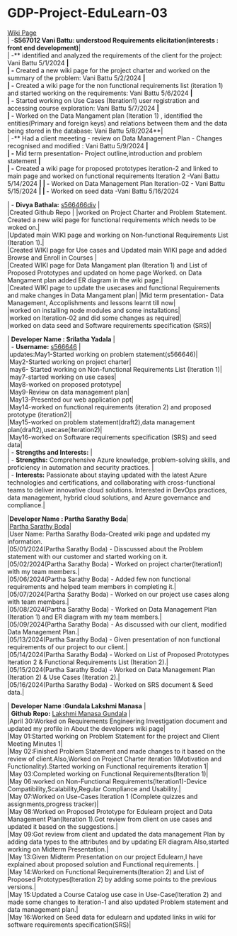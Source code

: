 # GDP-Project-EduLearn-03
[Wiki Page](https://github.com/s566466div/GDP-Project-EduLearn-03/wiki)<br>
| -**S567012 Vani Battu: understood Requirements elicitation(interests : front end development)**|<br>
| -** identified and analyzed the requirements of the client for the project: Vani Battu 5/1/2024 **|<br>
| -** Created a new wiki page for the project charter and worked on the summary of the problem: Vani Battu 5/2/2024 **|<br>
| -** Created a wiki page for the non functional requirements list (iteration 1) and started working on the requirements: Vani Battu 5/6/2024 **|<br> 
| -** Started working on Use Cases (Iteration1) user registration and accessing course exploration: Vani Battu 5/7/2024 **| <br> 
| -** Worked on the Data Mangament plan (Iteration 1) , identified the entities(Primary and foreign keys) and relations between them and the data being stored in the database: Vani Battu 5/8/2024**|<br>
| -** Had a client meeeting - review on Data Management Plan - Changes recognised and modified : Vani Battu 5/9/2024 **|<br>
| -** Mid term presentation- Project outline,introduction and problem statement **|<br>
| -** Created a wiki page for proposed prototypes iteration-2 and linked to main page and worked on functional requirements Iteration 2 -Vani Battu 5/14/2024 **|
| -** Worked on Data Management Plan Iteration-02 - Vani Battu 5/15/2024 **|
| -** Worked on seed data -Vani Battu 5/16/2024



| - **Divya Bathala:** [s566466div](https://github.com/s566466div) |<br>
|Created Github Repo |
|worked on Project Charter and Problem Statement. Created a new wiki page for functional requirements which needs to be woked on.|<br>
|Updated main WIKI page and working on Non‐functional Requirements List (Iteration 1).|<br> 
|Created WIKI page for Use cases and Updated main WIKI page and added Browse and Enroll in Courses |<br>
|Created WIKI page for Data Mangament plan (Iteration 1) and List of Proposed Prototypes and updated on home page Worked. on Data Mangament plan  added ER diagram in the wiki page.|<br>
|Created WIKI page to update the usecases and functional Requirements and make changes in Data Mangament plan|
|Mid term presentation- Data Management, Accoplishments and lessons learnt till now|<br>
|worked on installing node modules and some installations|<br>
|worked on Iteration-02 and did some changes as required|<br> 
|worked on data seed and Software requirements specification (SRS)|




| **Developer Name : Srilatha Yadala** |<br>
| - **Username:** [s566646](https://github.com/S566646) |<br>
|updates:May1-Started working on problem statement(s566646)|<br>
|May2-Started working on project charter|<br>
|may6- Started working on Non-functional Requirements List (Iteration 1)|<br>
|may7-started working on use cases|<br>
|May8-worked on proposed prototype|<br>
|May9-Review on data management plan|<br>
|May13-Presented our web application ppt|<br>
|May14-worked on functional requirements (iteration 2) and proposed prototype (iteration2)|<br>
|May15-worked on problem statement(draft2),data management plan(draft2),usecase(iteration2)|<br>
|May16-worked on Software requirements specification (SRS) and seed data|<br>
| - **Strengths and Interests:** |<br>
|   - **Strengths:** Comprehensive Azure knowledge, problem-solving skills, and proficiency in automation and security practices. |<br>
|   - **Interests:** Passionate about staying updated with the latest Azure technologies and certifications, and collaborating with cross-functional teams to deliver innovative cloud solutions. Interested in DevOps practices, data management, hybrid cloud solutions, and Azure governance and compliance.|<br> 

|**Developer Name : Partha Sarathy Boda**|<br>
|[Partha Sarathy Boda](https://github.com/S564200)|<br>
|User Name: Partha Sarathy Boda-Created wiki page and updated my information.<br>
|05/01/2024(Partha Sarathy Boda) - Disscussed about the Problem statement with our customer and started working on it.<br>
|05/02/2024(Partha Sarathy Boda) - Worked on project charter(Iteration1) with my team members.|<br>
|05/06/2024(Partha Sarathy Boda) - Added few non functional requirements and helped team members in completing it.|<br>
|05/07/2024(Partha Sarathy Boda) - Worked on our project use cases along with team members.|<br>
|05/08/2024(Partha Sarathy Boda) - Worked on Data Management Plan (Iteration 1) and ER diagram with my team members.|<br>
|05/09/2024(Partha Sarathy Boda) - As discussed with our client, modified Data Management Plan.|<br>
|05/13/2024(Partha Sarathy Boda) - Given presentation of non functional requirements of our project to our client.|<br>
|05/14/2024(Partha Sarathy Boda) - Worked on List of Proposed Prototypes Iteration 2 & Functional Requirements List (Iteration 2).|<br>
|05/15/2024(Partha Sarathy Boda) - Worked on Data Management Plan (Iteration 2) & Use Cases (Iteration 2).|<br>
|05/16/2024(Partha Sarathy Boda) - Worked on SRS document & Seed data.|<br>


| **Developer Name :Gundala Lakshmi Manasa** |<br>
| **Github Repo:** [Lakshmi Manasa Gundala](https://github.com/mansa-97) |<br>
|April 30:Worked on Requirements Engineering Investigation document and updated my profile in About the developers wiki page|<br>
|May 01:Started working on Problem Statement for the project and Client Meeting Minutes 1|<br>
|May 02:Finished Problem Statement and made changes to it based on the review of client.Also,Worked on Project Charter iteration 1(Motivation and Functionality).Started working on Functional requirements iteration 1|<br>
|May 03:Completed working on Functional Requirements(Iteration 1)|<br>
|May 06:worked on Non-Functional Requirements(Iteration1)-Device Compatibility,Scalability,Regular Compliance and Usability.|<br>
|May 07:Worked on Use-Cases Iteration 1 (Complete quizzes and assignments,progress tracker)|<br>
|May 08:Worked on Proposed Prototype for Edulearn project and Data Management Plan(Iteration 1).Got review from client on use cases and updated it based on the suggestions.|<br>
|May 09:Got review from client and updated the data management Plan by adding data types to the attributes and by updating ER diagram.Also,started working on Midterm Presentation.|<br>
|May 13:Given Midterm Presentation on our project Edulearn,I have explained about proposed solution and Functional requirements. |<br>
|May 14:Worked on Functional Requirements(Iteration 2) and List of Proposed Prototypes(Iteration 2) by adding some points to the previous versions.|<br>
|May 15:Updated a Course Catalog use case in Use-Case(Iteration 2) and made some changes to iteration-1 and also updated Problem statement and data management plan.|<br>
|May 16:Worked on Seed data for edulearn and updated links in wiki for software requirements specification(SRS)|<br>
